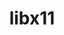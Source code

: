 ---
title: "libx11"
layout: cache
categories: [package, develop-2024-06-16]
meta: {"versions": ["1.8.9"], "compilers": ["gcc@=11.1.0", "gcc@=11.4.0", "gcc@=9.4.0"], "oss": ["ubuntu20.04", "ubuntu22.04"], "platforms": ["linux"], "targets": ["neoverse_v1", "ppc64le", "x86_64_v3"], "stacks": ["data-vis-sdk", "e4s", "e4s-neoverse_v1", "e4s-power", "e4s-rocm-external", "root"], "num_specs": 7, "num_specs_by_stack": {"root": 7, "e4s-power": 1, "data-vis-sdk": 2, "e4s-rocm-external": 1, "e4s": 2, "e4s-neoverse_v1": 1}}
spec_details: [{"hash": "sfw6sufef2ib75x55plj63w65siikub2", "compiler": "gcc@=9.4.0", "versions": ["1.8.9"], "os": "ubuntu20.04", "platform": "linux", "target": "ppc64le", "variants": ["build_system=autotools"], "stacks": ["root", "e4s-power"], "size": "-", "tarball": "https://binaries.spack.io/releases/develop-2024-06-16/build_cache/linux-ubuntu20.04-ppc64le/gcc-9.4.0/libx11-1.8.9/linux-ubuntu20.04-ppc64le-gcc-9.4.0-libx11-1.8.9-sfw6sufef2ib75x55plj63w65siikub2.spack"}, {"hash": "ijjq5l6o3hia5e5kkdrred6p6ujtkaqz", "compiler": "gcc@=11.1.0", "versions": ["1.8.9"], "os": "ubuntu20.04", "platform": "linux", "target": "x86_64_v3", "variants": ["build_system=autotools"], "stacks": ["data-vis-sdk", "root"], "size": "-", "tarball": "https://binaries.spack.io/releases/develop-2024-06-16/build_cache/linux-ubuntu20.04-x86_64_v3/gcc-11.1.0/libx11-1.8.9/linux-ubuntu20.04-x86_64_v3-gcc-11.1.0-libx11-1.8.9-ijjq5l6o3hia5e5kkdrred6p6ujtkaqz.spack"}, {"hash": "xmyxuvsjzkdiwvmg3wbrxzdrramiwbtf", "compiler": "gcc@=11.4.0", "versions": ["1.8.9"], "os": "ubuntu22.04", "platform": "linux", "target": "x86_64_v3", "variants": ["build_system=autotools"], "stacks": ["e4s-rocm-external", "root"], "size": "-", "tarball": "https://binaries.spack.io/releases/develop-2024-06-16/build_cache/linux-ubuntu22.04-x86_64_v3/gcc-11.4.0/libx11-1.8.9/linux-ubuntu22.04-x86_64_v3-gcc-11.4.0-libx11-1.8.9-xmyxuvsjzkdiwvmg3wbrxzdrramiwbtf.spack"}, {"hash": "sw63bmukuokpkwuqrr3de7xyh5ze7yh2", "compiler": "gcc@=11.1.0", "versions": ["1.8.9"], "os": "ubuntu20.04", "platform": "linux", "target": "x86_64_v3", "variants": ["build_system=autotools"], "stacks": ["data-vis-sdk", "root"], "size": "-", "tarball": "https://binaries.spack.io/releases/develop-2024-06-16/build_cache/linux-ubuntu20.04-x86_64_v3/gcc-11.1.0/libx11-1.8.9/linux-ubuntu20.04-x86_64_v3-gcc-11.1.0-libx11-1.8.9-sw63bmukuokpkwuqrr3de7xyh5ze7yh2.spack"}, {"hash": "fzjjg77ee7o73q66ecpvl2t32bmgpkd3", "compiler": "gcc@=11.4.0", "versions": ["1.8.9"], "os": "ubuntu22.04", "platform": "linux", "target": "x86_64_v3", "variants": ["build_system=autotools"], "stacks": ["e4s", "root"], "size": "-", "tarball": "https://binaries.spack.io/releases/develop-2024-06-16/build_cache/linux-ubuntu22.04-x86_64_v3/gcc-11.4.0/libx11-1.8.9/linux-ubuntu22.04-x86_64_v3-gcc-11.4.0-libx11-1.8.9-fzjjg77ee7o73q66ecpvl2t32bmgpkd3.spack"}, {"hash": "nlxn2ys3ju5ac6kgljgruqxhpdipxkk7", "compiler": "gcc@=11.4.0", "versions": ["1.8.9"], "os": "ubuntu22.04", "platform": "linux", "target": "x86_64_v3", "variants": ["build_system=autotools"], "stacks": ["e4s", "root"], "size": "-", "tarball": "https://binaries.spack.io/releases/develop-2024-06-16/build_cache/linux-ubuntu22.04-x86_64_v3/gcc-11.4.0/libx11-1.8.9/linux-ubuntu22.04-x86_64_v3-gcc-11.4.0-libx11-1.8.9-nlxn2ys3ju5ac6kgljgruqxhpdipxkk7.spack"}, {"hash": "az4r3a7u5o46otwmnmkxysypjll2obd2", "compiler": "gcc@=11.4.0", "versions": ["1.8.9"], "os": "ubuntu22.04", "platform": "linux", "target": "neoverse_v1", "variants": ["build_system=autotools"], "stacks": ["root", "e4s-neoverse_v1"], "size": "-", "tarball": "https://binaries.spack.io/releases/develop-2024-06-16/build_cache/linux-ubuntu22.04-neoverse_v1/gcc-11.4.0/libx11-1.8.9/linux-ubuntu22.04-neoverse_v1-gcc-11.4.0-libx11-1.8.9-az4r3a7u5o46otwmnmkxysypjll2obd2.spack"}]
---